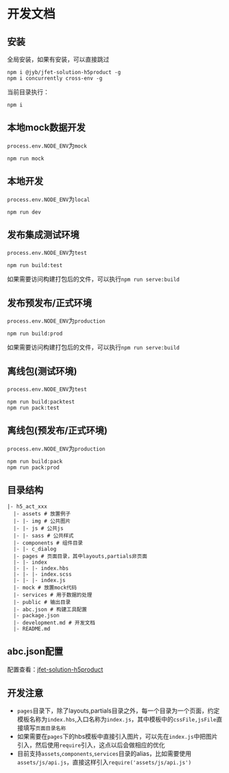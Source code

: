# 开发文档

## 安装

全局安装，如果有安装，可以直接跳过

```shell
npm i @jyb/jfet-solution-h5product -g
npm i concurrently cross-env -g
```

当前目录执行：

```shell
npm i
```

## 本地mock数据开发

`process.env.NODE_ENV`为`mock`

```shell
npm run mock
```

## 本地开发

`process.env.NODE_ENV`为`local`

```shell
npm run dev
```

## 发布集成测试环境

`process.env.NODE_ENV`为`test`

```shell
npm run build:test
```

如果需要访问构建打包后的文件，可以执行`npm run serve:build`

## 发布预发布/正式环境

`process.env.NODE_ENV`为`production`

```shell
npm run build:prod
```

如果需要访问构建打包后的文件，可以执行`npm run serve:build`

## 离线包(测试环境)

`process.env.NODE_ENV`为`test`

```shell
npm run build:packtest
npm run pack:test
```

## 离线包(预发布/正式环境)

`process.env.NODE_ENV`为`production`

```shell
npm run build:pack
npm run pack:prod
```

## 目录结构

```text
|- h5_act_xxx
  |- assets # 放置例子
  |- |- img # 公共图片
  |- |- js # 公共js
  |- |- sass # 公共样式
  |- components # 组件目录
  |- |- c_dialog
  |- pages # 页面目录，其中layouts,partials非页面
  |- |- index
  |- |- |- index.hbs
  |- |- |- index.scss
  |- |- |- index.js
  |- mock # 放置mock代码
  |- services # 用于数据的处理
  |- public # 输出目录
  |- abc.json # 构建工具配置
  |- package.json
  |- development.md # 开发文档
  |- README.md
```

## abc.json配置

配置查看：[jfet-solution-h5product](http://fe.doc.jyb.com/book/workflow/packages/jfet-solution-h5product/index.html)

## 开发注意

- `pages`目录下，除了layouts,partials目录之外，每一个目录为一个页面，约定模板名称为`index.hbs`,入口名称为`index.js`，其中模板中的`cssFile,jsFile`直接填写`页面目录名称`
- 如果需要在`pages`下的hbs模板中直接引入图片，可以先在`index.js`中把图片引入，然后使用`require`引入，这点以后会做相应的优化
- 目前支持`assets`,`components`,`services`目录的alias，比如需要使用`assets/js/api.js`，直接这样引入`require('assets/js/api.js')`
